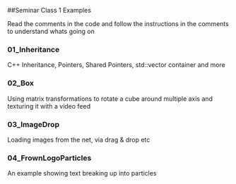 ##Seminar Class 1 Examples

Read the comments in the code and follow the instructions in the comments to understand whats going on

### 01_Inheritance

C++ Inheritance, Pointers, Shared Pointers, std::vector container and more

### 02_Box

Using matrix transformations to rotate a cube around multiple axis and texturing it with a video feed


### 03_ImageDrop

Loading images from the net, via drag & drop etc


### 04_FrownLogoParticles

An example showing text breaking up into particles
